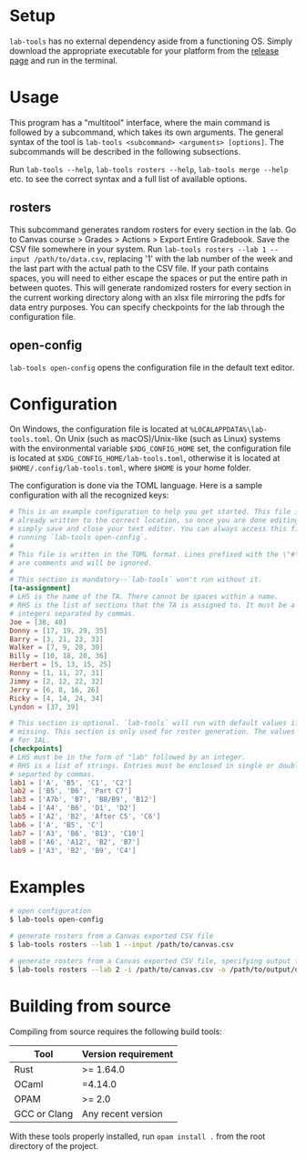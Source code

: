 # Setup

`lab-tools` has no external dependency aside from a functioning OS. Simply
download the appropriate executable for your platform from the [release
page](https://github.com/macthecadillac/lab-tools/releases) and run in the
terminal.

# Usage

This program has a "multitool" interface, where the main command is followed by a
subcommand, which takes its own arguments. The general syntax of the tool is
`lab-tools <subcommand> <arguments> [options]`. The subcommands will be described
in the following subsections.

Run `lab-tools --help`, `lab-tools rosters --help`, `lab-tools merge --help` etc.
to see the correct syntax and a full list of available options.

## rosters
    
This subcommand generates random rosters for every section in the lab. Go to
Canvas course > Grades > Actions > Export Entire Gradebook. Save the CSV file
somewhere in your system. Run `lab-tools rosters --lab 1 --input
/path/to/data.csv`, replacing '1' with the lab number of the week and the last
part with the actual path to the CSV file. If your path contains spaces, you
will need to either escape the spaces or put the entire path in between quotes.
This will generate randomized rosters for every section in the current working
directory along with an xlsx file mirroring the pdfs for data entry purposes.
You can specify checkpoints for the lab through the configuration file.

## open-config

`lab-tools open-config` opens the configuration file in the default text editor.

# Configuration

On Windows, the configuration file is located at
`%LOCALAPPDATA%\lab-tools.toml`. On Unix (such as macOS)/Unix-like (such as
Linux) systems with the environmental variable `$XDG_CONFIG_HOME` set, the
configuration file is located at `$XDG_CONFIG_HOME/lab-tools.toml`, otherwise it
is located at `$HOME/.config/lab-tools.toml`, where `$HOME` is your home folder.

The configuration is done via the TOML language. Here is a sample configuration
with all the recognized keys:

```toml
# This is an example configuration to help you get started. This file is
# already written to the correct location, so once you are done editing it,
# simply save and close your text editor. You can always access this file by
# running `lab-tools open-config`.
#
# This file is written in the TOML format. Lines prefixed with the \"#\" sign
# are comments and will be ignored.
#
# This section is mandatory--`lab-tools` won't run without it.
[ta-assignment]
# LHS is the name of the TA. There cannot be spaces within a name.
# RHS is the list of sections that the TA is assigned to. It must be a list of
# integers separated by commas.
Joe = [38, 40]
Donny = [17, 19, 29, 35]
Barry = [3, 21, 23, 33]
Walker = [7, 9, 28, 30]
Billy = [10, 18, 20, 36]
Herbert = [5, 13, 15, 25]
Ronny = [1, 11, 27, 31]
Jimmy = [2, 12, 22, 32]
Jerry = [6, 8, 16, 26]
Ricky = [4, 14, 24, 34]
Lyndon = [37, 39]

# This section is optional. `lab-tools` will run with default values if this is
# missing. This section is only used for roster generation. The values below are
# for 1AL.
[checkpoints]
# LHS must be in the form of "lab" followed by an integer.
# RHS is a list of strings. Entries must be enclosed in single or double quotes
# separted by commas.
lab1 = ['A', 'B5', 'C1', 'C2']
lab2 = ['B5', 'B6', 'Part C7']
lab3 = ['A7b', 'B7', 'B8/B9', 'B12']
lab4 = ['A4', 'B6', 'D1', 'D2']
lab5 = ['A2', 'B2', 'After C5', 'C6']
lab6 = ['A', 'B5', 'C']
lab7 = ['A3', 'B6', 'B13', 'C10']
lab8 = ['A6', 'A12', 'B2', 'B7']
lab9 = ['A3', 'B2', 'B9', 'C4']
```

# Examples

```sh
# open configuration
$ lab-tools open-config

# generate rosters from a Canvas exported CSV file
$ lab-tools rosters --lab 1 --input /path/to/canvas.csv

# generate rosters from a Canvas exported CSV file, specifying output file
$ lab-tools rosters --lab 2 -i /path/to/canvas.csv -o /path/to/output/directory
```

# Building from source
Compiling from source requires the following build tools:

|Tool|Version requirement|
|----|-----|
|Rust| >= 1.64.0|
|OCaml| =4.14.0|
| OPAM| >= 2.0|
|GCC or Clang|Any recent version|

With these tools properly installed, run `opam install .` from the root
directory of the project.
